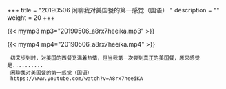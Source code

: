 +++
title = "20190506  闲聊我对美国餐的第一感觉（国语） "
description = ""
weight = 20
+++

{{< mymp3 mp3="20190506_a8rx7heeika.mp3" >}}

{{< mymp4 mp4="20190506_a8rx7heeika.mp4" >}}

     初来步到时，对美国的西餐充满着热情，但当我第一次尝到真正的美国餐，原来感觉是.......... 
     闲聊我对美国餐的第一感觉（国语） 
     https://www.youtube.com/watch?v=A8rx7heeiKA 
